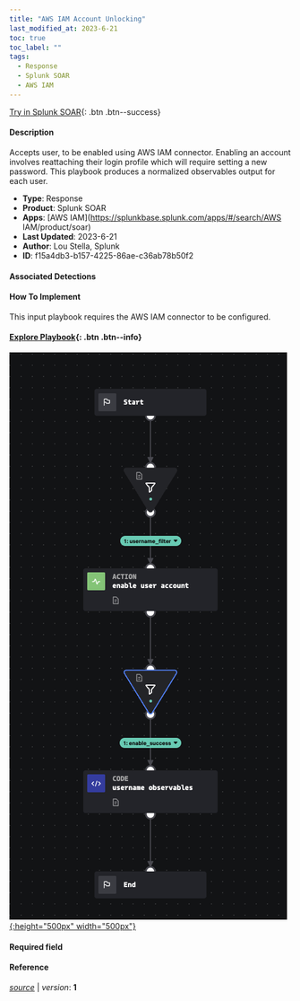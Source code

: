 ```yaml
---
title: "AWS IAM Account Unlocking"
last_modified_at: 2023-6-21
toc: true
toc_label: ""
tags:
  - Response
  - Splunk SOAR
  - AWS IAM
---
```


[Try in Splunk SOAR](https://www.splunk.com/en_us/software/splunk-security-orchestration-and-automation.html){: .btn .btn--success}

#### Description

Accepts user, to be enabled using AWS IAM connector. Enabling an account involves reattaching their login profile which will require setting a new password. This playbook produces a normalized observables output for each user. 

- **Type**: Response
- **Product**: Splunk SOAR
- **Apps**: [AWS IAM](https://splunkbase.splunk.com/apps/#/search/AWS IAM/product/soar)
- **Last Updated**: 2023-6-21
- **Author**: Lou Stella, Splunk
- **ID**: f15a4db3-b157-4225-86ae-c36ab78b50f2

#### Associated Detections


#### How To Implement
This input playbook requires the AWS IAM connector to be configured.


#### [Explore Playbook](https://splunk.github.io/soar-playbook-viewer/?playbook=https://raw.githubusercontent.com/phantomcyber/playbooks/latest/AWS_IAM_Account_Unlocking.json){: .btn .btn--info}

[![explore](https://raw.githubusercontent.com/splunk/security_content/develop/playbooks/AWS_IAM_Account_Unlocking.png){:height="500px" width="500px"}](https://splunk.github.io/soar-playbook-viewer/?playbook=https://raw.githubusercontent.com/phantomcyber/playbooks/latest/AWS_IAM_Account_Unlocking.json)

#### Required field


#### Reference



[*source*](https://github.com/splunk/security_content/tree/develop/playbooks/AWS_IAM_Account_Unlocking.yml) \| *version*: **1**